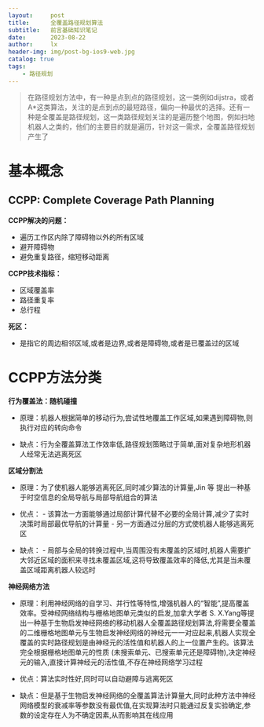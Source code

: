 ```yaml
---
layout:     post
title:      全覆盖路径规划算法
subtitle:   前言基础知识笔记
date:       2023-08-22
author:     lx
header-img: img/post-bg-ios9-web.jpg
catalog: true
tags:
    - 路径规划
---
```


>在路径规划方法中，有一种是点到点的路径规划，这一类例如dijstra，或者A*这类算法，关注的是点到点的最短路径，偏向一种最优的选择。还有一种是全覆盖是路径规划，这一类路径规划关注的是遍历整个地图，例如扫地机器人之类的，他们的主要目的就是遍历，针对这一需求，全覆盖路径规划产生了

# 基本概念
## CCPP: Complete Coverage Path Planning

**CCPP解决的问题：**

- 遍历工作区内除了障碍物以外的所有区域
- 避开障碍物
- 避免重复路径，缩短移动距离

**CCPP技术指标：**

- 区域覆盖率
- 路径重复率
- 总行程

**死区：**

- 是指它的周边相邻区域,或者是边界,或者是障碍物,或者是已覆盖过的区域


# CCPP方法分类

**行为覆盖法：随机碰撞**

- 原理：机器人根据简单的移动行为,尝试性地覆盖工作区域,如果遇到障碍物,则执行对应的转向命令

- 缺点：行为全覆盖算法工作效率低,路径规划策略过于简单,面对复杂地形机器人经常无法逃离死区

**区域分割法**

- 原理：为了使机器人能够逃离死区,同时减少算法的计算量,Jin 等 提出一种基于时空信息的全局导航与局部导航组合的算法

- 优点：
      - 该算法一方面能够通过局部计算代替不必要的全局计算,减少了实时决策时局部最优导航的计算量
      - 另一方面通过分层的方式使机器人能够逃离死区

- 缺点：
      - 局部与全局的转换过程中,当周围没有未覆盖的区域时,机器人需要扩大邻近区域的面积来寻找未覆盖区域,这将导致覆盖效率的降低,尤其是当未覆盖区域距离机器人较远时

**神经网络方法**

- 原理：利用神经网络的自学习、并行性等特性,增强机器人的“智能”,提高覆盖效率。受神经网络结构与栅格地图单元类似的启发,加拿大学者 S. X.Yang等提出一种基于生物启发神经网络的移动机器人全覆盖路径规划算法,将需要全覆盖的二维栅格地图单元与生物启发神经网络的神经元一一对应起来,机器人实现全覆盖的实时路径规划是由神经元的活性值和机器人的上一位置产生的。该算法完全根据栅格地图单元的性质 (未搜索单元、已搜索单元还是障碍物),决定神经元的输入,直接计算神经元的活性值,不存在神经网络学习过程

- 优点：算法实时性好,同时可以自动避障与逃离死区

- 缺点：但是基于生物启发神经网络的全覆盖算法计算量大,同时此种方法中神经网络模型的衰减率等参数没有最优值,在实现算法时只能通过反复实验确定,参数的设定存在人为不确定因素,从而影响其在线应用